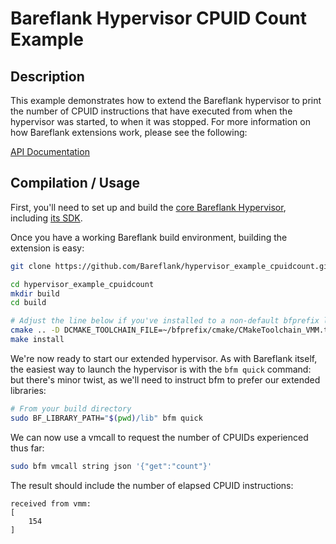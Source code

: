 # Bareflank Hypervisor CPUID Count Example

## Description

This example demonstrates how to extend the Bareflank hypervisor to print
the number of CPUID instructions that have executed from when the hypervisor
was started, to when it was stopped. For more information on how Bareflank
extensions work, please see the following:

[API Documentation](http://bareflank.github.io/hypervisor/html/)

## Compilation / Usage

First, you'll need to set up and build the [core Bareflank Hypervisor](https://github.com/bareflank/hypervisor),
including [its SDK](https://github.com/bareflank/bfsdk).

Once you have a working Bareflank build environment, building the extension is 
easy:

```sh
git clone https://github.com/Bareflank/hypervisor_example_cpuidcount.git

cd hypervisor_example_cpuidcount
mkdir build
cd build

# Adjust the line below if you've installed to a non-default bfprefix location.
cmake .. -D DCMAKE_TOOLCHAIN_FILE=~/bfprefix/cmake/CMakeToolchain_VMM.txt
make install
```

We're now ready to start our extended hypervisor. As with Bareflank itself,
the easiest way to launch the hypervisor is with the ```bfm quick``` command:
but there's minor twist, as we'll need to instruct bfm to prefer our extended
libraries:

```sh
# From your build directory
sudo BF_LIBRARY_PATH="$(pwd)/lib" bfm quick
```

We can now use a vmcall to request the number of CPUIDs experienced thus far:

```sh
sudo bfm vmcall string json '{"get":"count"}'
```

The result should include the number of elapsed CPUID instructions:

```
received from vmm:
[
    154
]
```


